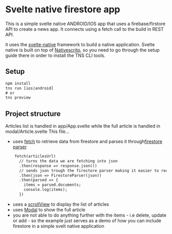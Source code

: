 # Svelte native firestore app
This is a simple svelte native ANDROID/IOS app that uses a firebase/firstore API to create a news app. It connects using a fetch call to the build in REST API.

it uses the <a href='https://svelte-native.technology/docs'>svelte-native</a> framework to build a native application. Svelte native is built on top of <a href='https://nativescript.org'>Nativescritp</a>, so you need to go through the setup guide there in order to install the TNS CLI tools.

## Setup
```html
npm install
tns run [ios|android]
# or
tns preview
```

## Project structure
Articles list is handled in app/App.svelte while the full article is handled in modal/Article.svelte  This file...
- uses  <a href='https://docs.nativescript.org/ns-framework-modules/fetch'>fetch</a> to retrieve data from firestore and parses it through<a href='https://www.npmjs.com/package/firestore-parser'>firestore parser</a>
```html
    fetch(articlesUrl)
      // turns the data we are fetching into json
      .then(response => response.json())
      // sends json trough the firestore parser making it easier to read
      .then(json => FirestoreParser(json))
      .then(parsed => {
        items = parsed.documents;
        console.log(items);
      })
```
- uses a <a href='https://svelte-native.technology/docs#scrollview'>scrollView</a> to display the list of articles
- uses <a href='https://svelte-native.technology/docs#showmodal'>Modal</a> to show the full article
- you are not able to do anything further with the items - i.e delete, update or add - so the example just serves as a demo of how you can include firestore in a simple svelt native application

